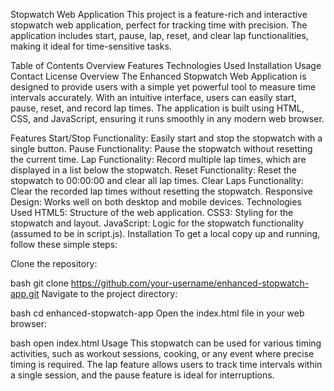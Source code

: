 Stopwatch Web Application
This project is a feature-rich and interactive stopwatch web application, perfect for tracking time with precision. The application includes start, pause, lap, reset, and clear lap functionalities, making it ideal for time-sensitive tasks.

Table of Contents
Overview
Features
Technologies Used
Installation
Usage
Contact
License
Overview
The Enhanced Stopwatch Web Application is designed to provide users with a simple yet powerful tool to measure time intervals accurately. With an intuitive interface, users can easily start, pause, reset, and record lap times. The application is built using HTML, CSS, and JavaScript, ensuring it runs smoothly in any modern web browser.

Features
Start/Stop Functionality: Easily start and stop the stopwatch with a single button.
Pause Functionality: Pause the stopwatch without resetting the current time.
Lap Functionality: Record multiple lap times, which are displayed in a list below the stopwatch.
Reset Functionality: Reset the stopwatch to 00:00:00 and clear all lap times.
Clear Laps Functionality: Clear the recorded lap times without resetting the stopwatch.
Responsive Design: Works well on both desktop and mobile devices.
Technologies Used
HTML5: Structure of the web application.
CSS3: Styling for the stopwatch and layout.
JavaScript: Logic for the stopwatch functionality (assumed to be in script.js).
Installation
To get a local copy up and running, follow these simple steps:

Clone the repository:

bash
git clone https://github.com/your-username/enhanced-stopwatch-app.git
Navigate to the project directory:

bash
cd enhanced-stopwatch-app
Open the index.html file in your web browser:

bash
open index.html
Usage
This stopwatch can be used for various timing activities, such as workout sessions, cooking, or any event where precise timing is required. 
The lap feature allows users to track time intervals within a single session, and the pause feature is ideal for interruptions.
